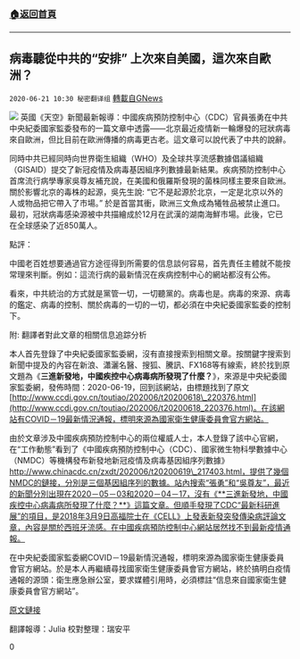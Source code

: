 ###  [:house:返回首頁](https://github.com/ourhimalayas/txt)
---

## 病毒聽從中共的“安排” 上次來自美國，這次來自歐洲？
`2020-06-21 10:30 秘密翻译组` [轉載自GNews](https://gnews.org/zh-hant/241551/)

![](https://s3-ap-northeast-1.amazonaws.com/news.guo.offload.media/wp-content/uploads/2020/03/27100028/Picture-1-91.png)
英國《天空》新聞最新報導：中國疾病預防控制中心（CDC）官員張勇在中共中央紀委國家監委發布的一篇文章中透露——北京最近疫情新一輪爆發的冠狀病毒來自歐洲，但比目前在歐洲傳播的病毒更古老。這文章可以說代表了中共的說辭。

同時中共已經同時向世界衛生組織（WHO）及全球共享流感數據倡議組織（GISAID）提交了新冠疫情及病毒基因組序列數據最新結果。疾病預防控制中心首席流行病學專家吳尊友補充說，在美國和俄羅斯發現的菌株同樣主要來自歐洲。關於影響北京的毒株的起源，吳先生說: “它不是起源於北京，一定是北京以外的人或物品把它帶入了市場。” 於是首當其衝，歐洲三文魚成為犧牲品被禁止進口。最初，冠狀病毒感染源被中共描繪成於12月在武漢的湖南海鮮市場。此後，它已在全球感染了近850萬人。

點評：

中國老百姓想要通過官方途徑得到所需要的信息談何容易，首先責任主體就不能按常理來判斷。例如：這流行病的最新情況在疾病控制中心的網站都沒有公佈。

看來，中共統治的方式就是黨管一切，一切聽黨的。病毒也是。病毒的來源、病毒的鑑定、病毒的控制、關於病毒的一切的一切，都必須在中央紀委國家監委的控制下。

附: 翻譯者對此文章的相關信息追踪分析

本人首先登錄了中央紀委國家監委網，沒有直接搜索到相關文章。按關鍵字搜索到新聞中提及的內容在新浪、瀟灑名醫、搜狐、騰訊、FX168等有線索，終於找到原文題為《**三進新發地，中國疾控中心病毒病所發現了什麼？**》，來源是中央紀委國家監委網，發佈時間：2020-06-19，回到該網站，由標題找到了原文[http://www.ccdi.gov.cn/toutiao/202006/t20200618\_220376.html](http://www.ccdi.gov.cn/toutiao/202006/t20200618_220376.html)。在該網站有COVID－19最新情況通報，標明來源為國家衛生健康委員會官方網站。

由於文章涉及中國疾病預防控制中心的兩位權威人士，本人登錄了該中心官網，在“工作動態”看到了《中國疾病預防控制中心（CDC）、國家微生物科學數據中心（NMDC）等機構發布新發地新冠疫情及病毒基因組序列數據》http://www.chinacdc.cn/zxdt/202006/t20200619\_217403.html，提供了幾個NMDC的鏈接，分別是三個基因組序列的數據。站內搜索“張勇”和“吳尊友”，最近的新聞分別出現在2020－05－03和2020－04－17，沒有《**三進新發地，中國疾控中心病毒病所發現了什麼？**》這篇文章。但順手發現了CDC“最新科研進展”的項目，是2018年3月9日高福院士在《CELL》上發表新發突發傳染病評論文章，內容是關於西班牙流感。在中國疾病預防控制中心網站居然找不到最新疫情通報。

在中央紀委國家監委網COVID－19最新情況通報，標明來源為國家衛生健康委員會官方網站。於是本人再繼續尋找國家衛生健康委員會官方網站，終於搞明白疫情通報的源頭：衛生應急辦公室，要求媒體引用時，必須標註“信息來自國家衛生健康委員會官方網站”。

[原文鏈接](https://news.sky.com/story/coronavirus-chinese-officials-say-latest-outbreak-in-beijing-is-a-european-strain-12010192)

翻譯報導：Julia
校對整理：瑞安平

0
